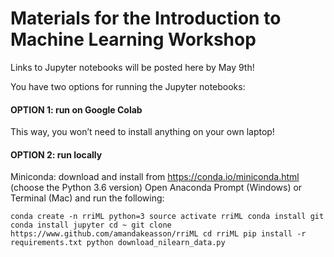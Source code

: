 # Materials for the Introduction to Machine Learning Workshop


Links to Jupyter notebooks will be posted here by May 9th!

You have two options for running the Jupyter notebooks:


#### OPTION 1: run on Google Colab

This way, you won’t need to install anything on your own laptop!

#### OPTION 2: run locally

Miniconda: download and install from https://conda.io/miniconda.html (choose the Python 3.6 version)
Open Anaconda Prompt (Windows) or Terminal (Mac) and run the following:

`conda create -n rriML python=3
source activate rriML
conda install git
conda install jupyter
cd ~
git clone https://www.github.com/amandakeasson/rriML
cd rriML
pip install -r requirements.txt
python download_nilearn_data.py`

